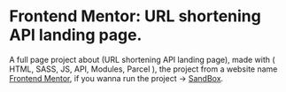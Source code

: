 # Frontend Mentor: URL shortening API landing page.
A full page project about (URL shortening API landing page), made with ( HTML, SASS, JS, API, Modules, Parcel ), the project from a website name [Frontend Mentor](https://www.frontendmentor.io/challenges/url-shortening-api-landing-page-2ce3ob-G), if you wanna run the project -> [SandBox](https://codesandbox.io/p/sandbox/frontend-mentor-url-shortening-api-landing-page-zhzvm6).


